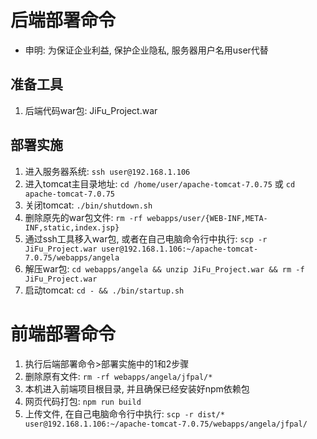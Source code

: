 # 后端部署命令

* 申明: 为保证企业利益, 保护企业隐私, 服务器用户名用user代替

## 准备工具
1. 后端代码war包: JiFu_Project.war

## 部署实施
1. 进入服务器系统: `ssh user@192.168.1.106`
2. 进入tomcat主目录地址: `cd /home/user/apache-tomcat-7.0.75` 或 `cd apache-tomcat-7.0.75`
3. 关闭tomcat: `./bin/shutdown.sh`
4. 删除原先的war包文件: `rm -rf webapps/user/{WEB-INF,META-INF,static,index.jsp}`
5. 通过ssh工具移入war包, 或者在自己电脑命令行中执行: `scp -r JiFu_Project.war user@192.168.1.106:~/apache-tomcat-7.0.75/webapps/angela`
6. 解压war包: `cd webapps/angela && unzip JiFu_Project.war && rm -f JiFu_Project.war`
7. 启动tomcat: `cd - && ./bin/startup.sh`

# 前端部署命令
1. 执行后端部署命令>部署实施中的1和2步骤
2. 删除原有文件: `rm -rf webapps/angela/jfpal/*`
3. 本机进入前端项目根目录, 并且确保已经安装好npm依赖包
4. 网页代码打包: `npm run build`
5. 上传文件, 在自己电脑命令行中执行: `scp -r dist/* user@192.168.1.106:~/apache-tomcat-7.0.75/webapps/angela/jfpal/`
